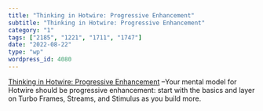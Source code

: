 ```yaml
---
title: "Thinking in Hotwire: Progressive Enhancement"
subtitle: "Thinking in Hotwire: Progressive Enhancement"
category: "1"
tags: ["2185", "1221", "1711", "1747"]
date: "2022-08-22"
type: "wp"
wordpress_id: 4080
---
```

[ Thinking in Hotwire: Progressive Enhancement]( https://boringrails.com/articles/thinking-in-hotwire-progressive-enhancement/?utm_campaign=Ruby%20Radar&utm_medium=email&utm_source=Revue%20newsletter) –Your mental model for Hotwire should be progressive enhancement: start with the basics and layer on Turbo Frames, Streams, and Stimulus as you build more.